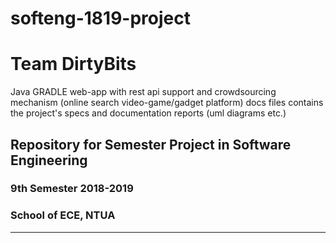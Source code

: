 # softeng-1819-project
# Team DirtyBits


Java GRADLE web-app with rest api support and crowdsourcing mechanism (online search video-game/gadget platform)
docs files contains the project's specs and documentation reports (uml diagrams etc.)

## Repository for Semester Project in Software Engineering
### 9th Semester 2018-2019
### School of ECE, NTUA
--------------------------------------------




